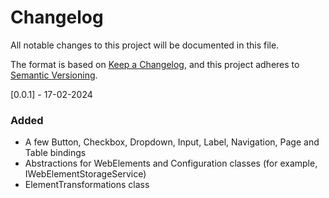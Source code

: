 # Changelog
All notable changes to this project will be documented in this file.

The format is based on [Keep a Changelog](https://keepachangelog.com/en/1.0.0/),
and this project adheres to [Semantic Versioning](https://semver.org/spec/v2.0.0.html).

[0.0.1] - 17-02-2024
### Added
- A few Button, Checkbox, Dropdown, Input, Label, Navigation, Page and Table bindings
- Abstractions for WebElements and Configuration classes (for example, IWebElementStorageService)
- ElementTransformations class